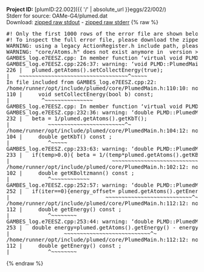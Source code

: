 **Project ID:** [plumID:22.002]({{ '/' | absolute_url }}eggs/22/002/)  
Stderr for source:  OAMe-G4/plumed.dat   
Download: [zipped raw stdout](plumed.dat.plumed.stdout.txt.zip) - [zipped raw stderr](plumed.dat.plumed.stderr.txt.zip) 
{% raw %}
<pre>
#! Only the first 1000 rows of the error file are shown below
#! To inspect the full error file, please download the zipped raw stderr file above
WARNING: using a legacy ActionRegister.h include path, please use <<#include "core/ActionRegister.h">>
WARNING: "core/Atoms.h" does not exist anymore in  version >=2.10, you should change your code.
GAMBES_log.e7EESZ.cpp: In member function ‘virtual void PLMD::bias::GAMBESL::prepare()’:
GAMBES_log.e7EESZ.cpp:226:37: warning: ‘void PLMD::PlumedMain::DeprecatedAtoms::setCollectEnergy(bool) const’ is deprecated [-Wdeprecated-declarations]
226 |   plumed.getAtoms().setCollectEnergy(true);
|   ~~~~~~~~~~~~~~~~~~~~~~~~~~~~~~~~~~^~~~~~
In file included from GAMBES_log.e7EESZ.cpp:22:
/home/runner/opt/include/plumed/core/PlumedMain.h:110:10: note: declared here
110 |     void setCollectEnergy(bool b) const;
|          ^~~~~~~~~~~~~~~~
GAMBES_log.e7EESZ.cpp: In member function ‘virtual void PLMD::bias::GAMBESL::calculate()’:
GAMBES_log.e7EESZ.cpp:232:36: warning: ‘double PLMD::PlumedMain::DeprecatedAtoms::getKbT() const’ is deprecated: Use Action::getkBT() N.B. this function also reads the TEMP keyword from the input for you. [-Wdeprecated-declarations]
232 |   beta = 1/plumed.getAtoms().getKbT();
|            ~~~~~~~~~~~~~~~~~~~~~~~~^~
/home/runner/opt/include/plumed/core/PlumedMain.h:104:12: note: declared here
104 |     double getKbT() const ;
|            ^~~~~~
GAMBES_log.e7EESZ.cpp:233:63: warning: ‘double PLMD::PlumedMain::DeprecatedAtoms::getKBoltzmann() const’ is deprecated: Use Action::getKBoltzmann(). [-Wdeprecated-declarations]
233 |   if(temp>0.0){ beta = 1/(temp*plumed.getAtoms().getKBoltzmann()) ; }
|                                ~~~~~~~~~~~~~~~~~~~~~~~~~~~~~~~^~
/home/runner/opt/include/plumed/core/PlumedMain.h:102:12: note: declared here
102 |     double getKBoltzmann() const ;
|            ^~~~~~~~~~~~~
GAMBES_log.e7EESZ.cpp:252:57: warning: ‘double PLMD::PlumedMain::DeprecatedAtoms::getEnergy() const’ is deprecated [-Wdeprecated-declarations]
252 |   if(iter==0){energy_offset= plumed.getAtoms().getEnergy();}
|                              ~~~~~~~~~~~~~~~~~~~~~~~~~~~^~
/home/runner/opt/include/plumed/core/PlumedMain.h:112:12: note: declared here
112 |     double getEnergy() const ;
|            ^~~~~~~~~
GAMBES_log.e7EESZ.cpp:253:44: warning: ‘double PLMD::PlumedMain::DeprecatedAtoms::getEnergy() const’ is deprecated [-Wdeprecated-declarations]
253 |   double energy=plumed.getAtoms().getEnergy() - energy_offset;
|                 ~~~~~~~~~~~~~~~~~~~~~~~~~~~^~
/home/runner/opt/include/plumed/core/PlumedMain.h:112:12: note: declared here
112 |     double getEnergy() const ;
|            ^~~~~~~~~
</pre>
{% endraw %}
